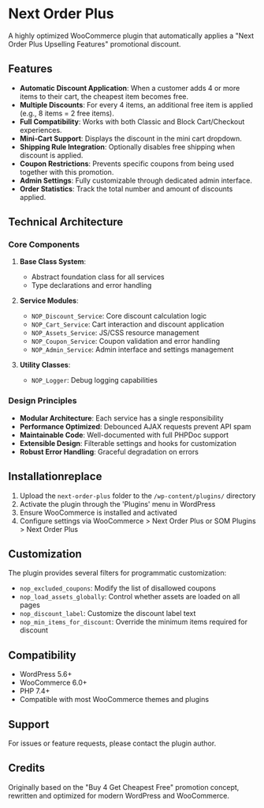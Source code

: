 # Next Order Plus

A highly optimized WooCommerce plugin that automatically applies a "Next Order Plus Upselling Features" promotional discount.

## Features

- **Automatic Discount Application**: When a customer adds 4 or more items to their cart, the cheapest item becomes free.
- **Multiple Discounts**: For every 4 items, an additional free item is applied (e.g., 8 items = 2 free items).
- **Full Compatibility**: Works with both Classic and Block Cart/Checkout experiences.
- **Mini-Cart Support**: Displays the discount in the mini cart dropdown.
- **Shipping Rule Integration**: Optionally disables free shipping when discount is applied.
- **Coupon Restrictions**: Prevents specific coupons from being used together with this promotion.
- **Admin Settings**: Fully customizable through dedicated admin interface.
- **Order Statistics**: Track the total number and amount of discounts applied.

## Technical Architecture

### Core Components

1. **Base Class System**:
   - Abstract foundation class for all services
   - Type declarations and error handling

2. **Service Modules**:
   - `NOP_Discount_Service`: Core discount calculation logic
   - `NOP_Cart_Service`: Cart interaction and discount application
   - `NOP_Assets_Service`: JS/CSS resource management
   - `NOP_Coupon_Service`: Coupon validation and error handling
   - `NOP_Admin_Service`: Admin interface and settings management

3. **Utility Classes**:
   - `NOP_Logger`: Debug logging capabilities

### Design Principles

- **Modular Architecture**: Each service has a single responsibility
- **Performance Optimized**: Debounced AJAX requests prevent API spam
- **Maintainable Code**: Well-documented with full PHPDoc support
- **Extensible Design**: Filterable settings and hooks for customization
- **Robust Error Handling**: Graceful degradation on errors

## Installationreplace 

1. Upload the `next-order-plus` folder to the `/wp-content/plugins/` directory
2. Activate the plugin through the 'Plugins' menu in WordPress
3. Ensure WooCommerce is installed and activated
4. Configure settings via WooCommerce > Next Order Plus or SOM Plugins > Next Order Plus

## Customization

The plugin provides several filters for programmatic customization:

- `nop_excluded_coupons`: Modify the list of disallowed coupons
- `nop_load_assets_globally`: Control whether assets are loaded on all pages
- `nop_discount_label`: Customize the discount label text
- `nop_min_items_for_discount`: Override the minimum items required for discount

## Compatibility

- WordPress 5.6+
- WooCommerce 6.0+
- PHP 7.4+
- Compatible with most WooCommerce themes and plugins

## Support

For issues or feature requests, please contact the plugin author.

## Credits

Originally based on the "Buy 4 Get Cheapest Free" promotion concept, rewritten and optimized for modern WordPress and WooCommerce.